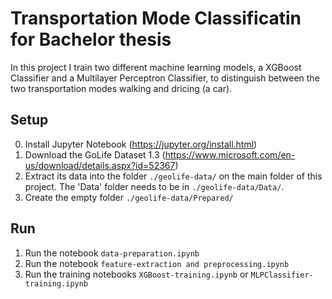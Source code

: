 # Transportation Mode Classificatin for Bachelor thesis

In this project I train two different machine learning models, a XGBoost Classifier and a Multilayer Perceptron Classifier, to distinguish between the two transportation modes walking and dricing (a car). 

## Setup
0. Install Jupyter Notebook (https://jupyter.org/install.html)
1. Download the GoLife Dataset 1.3 (https://www.microsoft.com/en-us/download/details.aspx?id=52367) 
2. Extract its data into the folder `./geolife-data/` on the main folder of this project. The 'Data' folder needs to be in `./geolife-data/Data/`. 
3. Create the empty folder `./geolife-data/Prepared/`

## Run
1. Run the notebook `data-preparation.ipynb`
2. Run the notebook `feature-extraction and preprocessing.ipynb`
3. Run the training notebooks `XGBoost-training.ipynb` or `MLPClassifier-training.ipynb`
